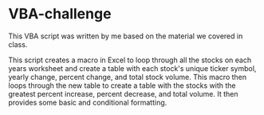 # VBA-challenge

  This VBA script was written by me based on the material we covered in class.

  This script creates a macro in Excel to loop through all the stocks on each years worksheet and create a table with each stock's unique ticker symbol, yearly change, percent change, and total stock volume. This macro then loops through the new table to create a table with the stocks with the greatest percent increase, percent decrease, and total volume. It then provides some basic and conditional formatting. 
